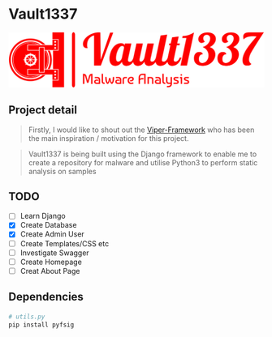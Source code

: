 # Vault1337
![Vault1337 logo](/vault/static/images/logos/png/logo-no-background.png "Vault1337 Logo")
## Project detail
> Firstly, I would like to shout out the [Viper-Framework](https://github.com/viper-framework) who has been the main inspiration /  motivation for this project.

> Vault1337 is being built using the Django framework to enable me to create a repository for malware and utilise Python3 to perform static analysis on samples

## TODO

- [ ] Learn Django
- [x] Create Database
- [x] Create Admin User
- [ ] Create Templates/CSS etc
- [ ] Investigate Swagger
- [ ] Create Homepage
- [ ] Creat About Page

## Dependencies

```python
# utils.py
pip install pyfsig
```